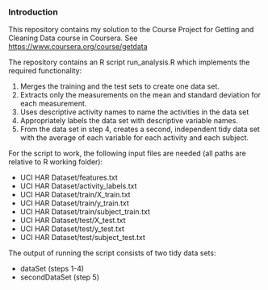 ### Introduction

This repository contains my solution to the Course Project for Getting and
Cleaning Data course in Coursera.
See https://www.coursera.org/course/getdata

The repository contains an R script run_analysis.R which implements the
required functionality:

1.  Merges the training and the test sets to create one data set.
2.  Extracts only the measurements on the mean and standard deviation for each
    measurement. 
3.  Uses descriptive activity names to name the activities in the data set
4.  Appropriately labels the data set with descriptive variable names. 
5.  From the data set in step 4, creates a second, independent tidy data set
    with the average of each variable for each activity and each subject.

For the script to work, the following input files are needed (all paths are
relative to R working folder):
* UCI HAR Dataset/features.txt
* UCI HAR Dataset/activity_labels.txt
* UCI HAR Dataset/train/X_train.txt
* UCI HAR Dataset/train/y_train.txt
* UCI HAR Dataset/train/subject_train.txt
* UCI HAR Dataset/test/X_test.txt
* UCI HAR Dataset/test/y_test.txt
* UCI HAR Dataset/test/subject_test.txt
           
The output of running the script consists of two tidy data sets:
* dataSet (steps 1-4)
* secondDataSet (step 5)
